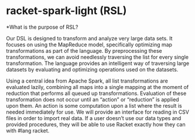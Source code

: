# racket-spark-light (RSL)

*What is the purpose of RSL?

Our DSL is designed to transform and analyze very large data sets. It focuses on using the MapReduce model, specifically optimizing map transformations as part of the language. By preprocessing these transformations, we can avoid needlessly traversing the list for every single transformation. The language provides an intelligent way of traversing large datasets by evaluating and optimizing operations used on the datasets. 

Using a central idea from Apache Spark, all list transformations are evaluated lazily, combining all maps into a single mapping at the moment of reduction that performs all queued up transformations. Evaluation of these transformation does not occur until an “action” or “reduction” is applied upon them. An action is some computation upon a list where the result is needed immediately for use. We will provide an interface for reading in CSV files in order to import real data. If a user doesn’t use our data types and provided procedures, they will be able to use Racket exactly how they can with #lang racket. 
